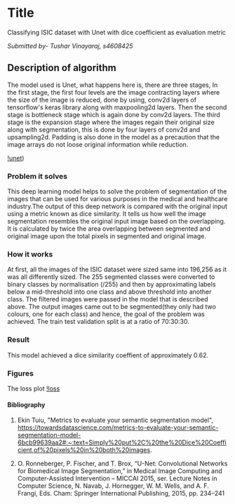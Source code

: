 # Title
Classifying ISIC dataset with Unet with dice coefficient as evaluation metric

*Submitted by- Tushar Vinayaraj, s4608425*

## Description of algorithm
The model used is Unet, what happens here is, there are three stages, In the first stage, the first four levels are the image contracting layers where the size of the image is reduced, done by using, conv2d layers of tensorflow's keras library along with maxpooling2d layers. Then the second stage is bottleneck stage which is again done by conv2d layers. The third stage is the expansion stage where the images regain their original size along with segmentation, this is done by four layers of conv2d and upsampling2d. Padding is also done in the model as a precaution that the image arrays do not loose original information while reduction.

[!unet](resource/unet.png))


### Problem it solves
This deep learning model helps to solve the problem of segmentation of the images that can be used for various purposes in the medical and healthcare industry.The output of this deep network is compared with the original input using a metric known as dice similarity. It tells us how well the image segmentation resembles the original input image based on the overlapping. It is calculated by twice the area overlapping between segmented and original image upon the total pixels in segmented and original image. 

### How it works
At first, all the images of the ISIC dataset were sized same into 196,256 as it was all differently sized. The 255 segmented classes were converted to binary classes by normalisation (/255) and then by approximating labels below a mid-threshold into one class and above threshold into another class. The filtered images were passed in the model that is described above. The output images came out to be segmented(they only had two colours, one for each class) and hence, the goal of the problem was achieved. The train test validation split is at a ratio of 70:30:30.

### Result
This model achieved a dice similarity coeffient of approximately 0.62.

### Figures
The loss plot
[!loss](resources/tresult.PNG)


#### Bibliography
1. Ekin Tuiu, "Metrics to evaluate your semantic segmentation model", https://towardsdatascience.com/metrics-to-evaluate-your-semantic-segmentation-model-6bcb99639aa2#:~:text=Simply%20put%2C%20the%20Dice%20Coefficient,of%20pixels%20in%20both%20images.

2. O. Ronneberger, P. Fischer, and T. Brox, “U-Net: Convolutional Networks for Biomedical Image Segmentation,” in Medical Image Computing and Computer-Assisted Intervention – MICCAI 2015, ser. Lecture Notes in
Computer Science, N. Navab, J. Hornegger, W. M. Wells, and A. F. Frangi, Eds. Cham: Springer International Publishing, 2015, pp. 234–241


